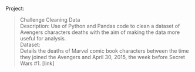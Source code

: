Project:		
>Challenge Cleaning Data			
>Description:
>Use of Python and Pandas code to clean a dataset of Avengers characters deaths with the aim of making the data more useful for analysis.			
>Dataset:		
>Details the deaths of Marvel comic book characters between the time they joined the Avengers and April 30, 2015, the week before Secret Wars
#1. [link]			
